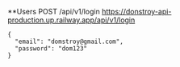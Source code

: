 \*\*Users
POST /api/v1/login
https://donstroy-api-production.up.railway.app/api/v1/login

```
{
  "email": "domstroy@gmail.com",
  "password": "dom123"
}
```
